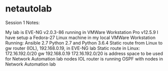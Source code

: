# netautolab

Session 1 Notes:

My lab is EVE-NG v2.0.3-86 running in VMWare Workstation Pro v12.5.9
I have setup a Fedora-27 Linux machine in my local VMWare Workstation
  Running:
	Ansible 2.7
	Python 2.7 and Python 3.6.4
  Static route from Linux to gw router (IOL), 192.168.0.19, in EVE-NG lab
	Static route in Linux: 172.16.192.0/20    gw 192.168.0.19
		172.16.192.0/20 is address space to be used for Network Automation lab nodes
		IOL router is running OSPF with nodes in Network Automation lab



